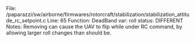 File: /paparazzi/sw/airborne/firmwares/rotorcraft/stabilization/stabilization_attitude_rc_setpoint.c
Line: 65
Function: DeadBand
var: roll
status: DIFFERENT
Notes: Removing can cause the UAV to flip while under RC command, by allowing larger roll changes than should be.

